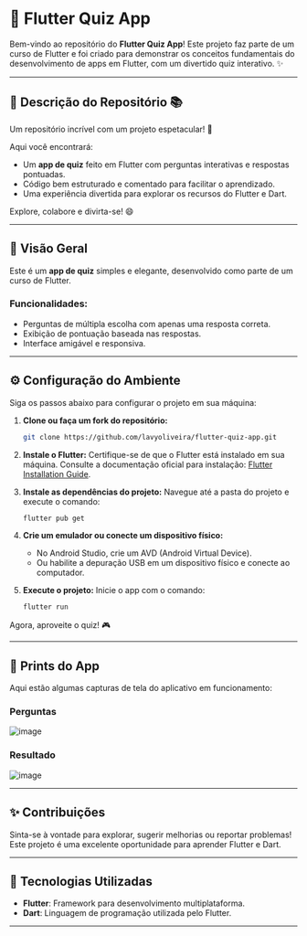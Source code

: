 
# 📖 Flutter Quiz App

Bem-vindo ao repositório do **Flutter Quiz App**! Este projeto faz parte de um curso de Flutter e foi criado para demonstrar os conceitos fundamentais do desenvolvimento de apps em Flutter, com um divertido quiz interativo. ✨

---

## 🚀 Descrição do Repositório 📚

Um repositório incrível com um projeto espetacular! 🎉

Aqui você encontrará:
- Um **app de quiz** feito em Flutter com perguntas interativas e respostas pontuadas.
- Código bem estruturado e comentado para facilitar o aprendizado.
- Uma experiência divertida para explorar os recursos do Flutter e Dart.

Explore, colabore e divirta-se! 😄

---

## 🔭 Visão Geral

Este é um **app de quiz** simples e elegante, desenvolvido como parte de um curso de Flutter.

### Funcionalidades:
- Perguntas de múltipla escolha com apenas uma resposta correta.
- Exibição de pontuação baseada nas respostas.
- Interface amigável e responsiva.

---

## ⚙️ Configuração do Ambiente

Siga os passos abaixo para configurar o projeto em sua máquina:

1. **Clone ou faça um fork do repositório:**
   ```bash
   git clone https://github.com/lavyoliveira/flutter-quiz-app.git
   ```

2. **Instale o Flutter:**
   Certifique-se de que o Flutter está instalado em sua máquina. Consulte a documentação oficial para instalação:
   [Flutter Installation Guide](https://docs.flutter.dev/get-started/install).

3. **Instale as dependências do projeto:**
   Navegue até a pasta do projeto e execute o comando:
   ```bash
   flutter pub get
   ```

4. **Crie um emulador ou conecte um dispositivo físico:**
   - No Android Studio, crie um AVD (Android Virtual Device).
   - Ou habilite a depuração USB em um dispositivo físico e conecte ao computador.

5. **Execute o projeto:**
   Inicie o app com o comando:
   ```bash
   flutter run
   ```

Agora, aproveite o quiz! 🎮

---

## 📸 Prints do App

Aqui estão algumas capturas de tela do aplicativo em funcionamento:

### Perguntas

![image](https://github.com/user-attachments/assets/91edd604-0ab5-4821-ab0c-a2131051f917)

### Resultado

![image](https://github.com/user-attachments/assets/4ce4f65f-4304-4016-8f5f-dd975d2cd2bb)


---

## ✨ Contribuições

Sinta-se à vontade para explorar, sugerir melhorias ou reportar problemas! Este projeto é uma excelente oportunidade para aprender Flutter e Dart.

---

## 🔧 Tecnologias Utilizadas

- **Flutter**: Framework para desenvolvimento multiplataforma.
- **Dart**: Linguagem de programação utilizada pelo Flutter.

---
